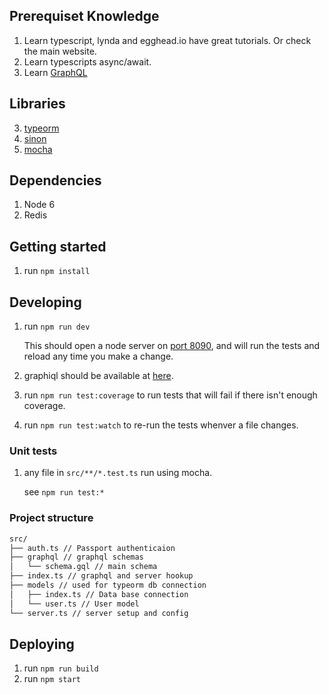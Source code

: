 ## Prerequiset Knowledge
1. Learn typescript, lynda and egghead.io have great tutorials. Or check the main website.
2. Learn typescripts async/await.
3. Learn [GraphQL](http://graphql.org/graphql-js/)

## Libraries
3. [typeorm](https://typeorm.github.io/)
4. [sinon](http://sinonjs.org/docs/)
5. [mocha](https://mochajs.org/)

## Dependencies

1. Node 6
2. Redis

## Getting started

1. run `npm install`

## Developing

1. run `npm run dev`

	This should open a node server on [port 8090](http://localhost:8090),
	and will run the tests and reload any time you make a change.

2. graphiql should be available at [here](http://localhost:8090/graphiql).

3. run `npm run test:coverage` to run tests that will fail if there isn't enough coverage.

4. run `npm run test:watch` to re-run the tests whenver a file changes.

### Unit tests
1. any file in `src/**/*.test.ts` run using mocha.

	see `npm run test:*`

### Project structure
```bash
src/
├── auth.ts // Passport authenticaion
├── graphql // graphql schemas
│   └── schema.gql // main schema
├── index.ts // graphql and server hookup
├── models // used for typeorm db connection
│   ├── index.ts // Data base connection
│   └── user.ts // User model
└── server.ts // server setup and config
```
## Deploying

1. run `npm run build`
2. run `npm start`

